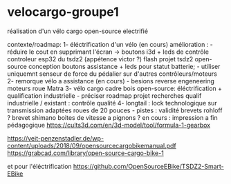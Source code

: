 # velocargo-groupe1
réalisation d'un vélo cargo open-source electrifié


contexte/roadmap:
	1- éléctrification d'un vélo (en cours)
			amélioration : 
				-réduire le cout en supprimant l'écran -> boutons i3d + leds de contrôle
					controleur esp32 du tsdz2 (appétence victor ?)
					flash projet tsdz2 open-source
					conception boutons assistance + leds pour statut batterie;
				- utiliser uniquemnt senseur de force du pédalier sur d'autres contrôleurs/moteurs
	2- remorque vélo a assistance (en cours)
				- besions reverse engeneering moteurs roue Matra
	3- vélo cargo cadre bois open-source: éléctrification + qualification industrielle
				- préciser roadmap projet
				 recherches qualif industrielle / existant : contrôle qualité
	4- longtail : lock technologique sur transmission adaptées roues de 20 pouces
				- pistes : 
					validité brevets rohloff ?
					brevet shimano boites de vitesse a pignons ?
          en cours : impression a fin pédagogique https://cults3d.com/en/3d-model/tool/formula-1-gearbox

https://veit-penzenstadler.de/wp-content/uploads/2018/09/opensourcecargobikemanual.pdf
https://grabcad.com/library/open-source-cargo-bike-1

et pour l'éléctrification
https://github.com/OpenSourceEBike/TSDZ2-Smart-EBike


